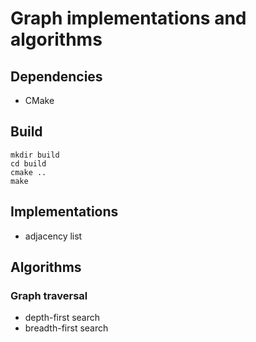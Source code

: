 # Graph implementations and algorithms

## Dependencies
* CMake

## Build
```
mkdir build
cd build
cmake ..
make
```

## Implementations
* adjacency list

## Algorithms
### Graph traversal
* depth-first search
* breadth-first search
